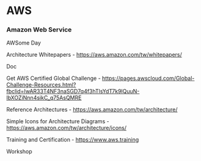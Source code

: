 # AWS
### Amazon Web Service

AWSome Day

Architecture Whitepapers - https://aws.amazon.com/tw/whitepapers/

Doc

Get AWS Certified Global Challenge - https://pages.awscloud.com/Global-Challenge-Resources.html?fbclid=IwAR33T4NF3naSGD7q4f3hTlsYdT7k9lQuuN-lbXOZiNnn4sikC_q75AsQMRE

Reference Architectures - https://aws.amazon.com/tw/architecture/

Simple Icons for Architecture Diagrams - https://aws.amazon.com/tw/architecture/icons/

Training and Certification - https://www.aws.training

Workshop
